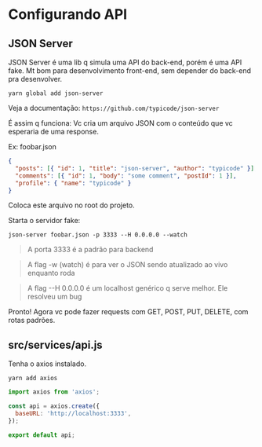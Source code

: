 # Configurando API

## JSON Server

JSON Server é uma lib q simula uma API do back-end, porém é uma API fake. Mt bom
para desenvolvimento front-end, sem depender do back-end pra desenvolver.

`yarn global add json-server`

Veja a documentação:
`https://github.com/typicode/json-server`

É assim q funciona:
Vc cria um arquivo JSON com o conteúdo que vc esperaria de uma response.

Ex:
foobar.json

```json
{
  "posts": [{ "id": 1, "title": "json-server", "author": "typicode" }],
  "comments": [{ "id": 1, "body": "some comment", "postId": 1 }],
  "profile": { "name": "typicode" }
}
```

Coloca este arquivo no root do projeto.

Starta o servidor fake:

`json-server foobar.json -p 3333 --H 0.0.0.0 --watch`

> A porta 3333 é a padrão para backend

> A flag -w (watch) é para ver o JSON sendo atualizado ao vivo enquanto roda

> A flag --H 0.0.0.0 é um localhost genérico q serve melhor. Ele resolveu um bug

Pronto! Agora vc pode fazer requests com GET, POST, PUT, DELETE, com rotas
padrões.

## src/services/api.js

Tenha o axios instalado.

`yarn add axios`

```javascript
import axios from 'axios';

const api = axios.create({
  baseURL: 'http://localhost:3333',
});

export default api;
```

